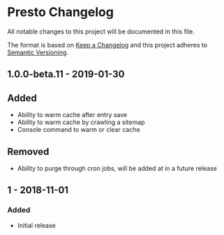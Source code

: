 # Presto Changelog

All notable changes to this project will be documented in this file.

The format is based on [Keep a Changelog](http://keepachangelog.com/) and this project adheres to [Semantic Versioning](http://semver.org/).

## 1.0.0-beta.11 - 2019-01-30

## Added
- Ability to warm cache after entry save
- Ability to warm cache by crawling a sitemap
- Console command to warm or clear cache

## Removed
- Ability to purge through cron jobs, will be added at in a future release

## 1 - 2018-11-01
### Added
- Initial release
